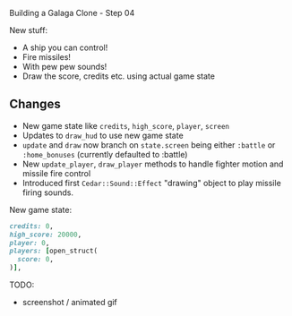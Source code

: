 Building a Galaga Clone - Step 04

New stuff:
- A ship you can control! 
- Fire missiles! 
- With pew pew sounds!
- Draw the score, credits etc. using actual game state 

## Changes

- New game state like `credits`, `high_score`, `player`, `screen`
- Updates to `draw_hud` to use new game state
- `update` and `draw` now branch on `state.screen` being either `:battle` or `:home_bonuses` (currently defaulted to :battle)
- New `update_player`, `draw_player` methods to handle fighter motion and missile fire control
- Introduced first `Cedar::Sound::Effect` "drawing" object to play missile firing sounds.

New game state:
```ruby
credits: 0,
high_score: 20000,
player: 0,
players: [open_struct(
  score: 0,
)],
```


TODO:
  - screenshot / animated gif
